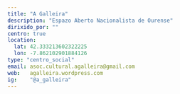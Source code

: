```yaml
---
title: "A Galleira"
description: "Espazo Aberto Nacionalista de Ourense"
dirixido_por: ""
centro: true
location:
  lat: 42.333213602322225
  lon: -7.862102901884126
type: "centro_social"
email: asoc.cultural.agalleira@gmail.com
web:   agalleira.wordpress.com
ig:    "@a_galleira"
---
```


